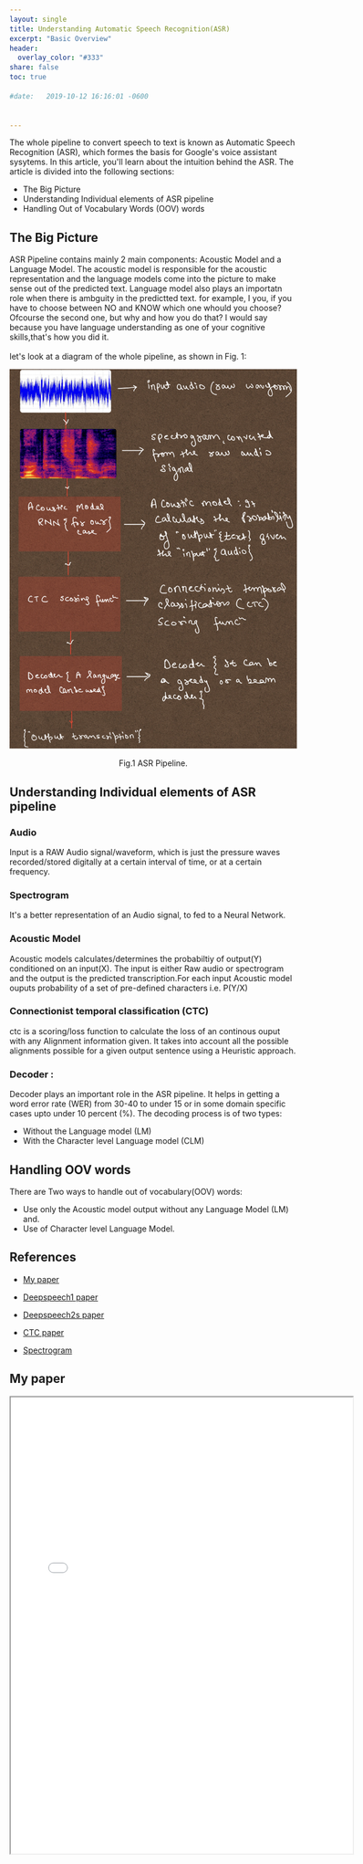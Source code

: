 ```yaml
---
layout: single
title: Understanding Automatic Speech Recognition(ASR) 
excerpt: "Basic Overview"
header:
  overlay_color: "#333"
share: false
toc: true

#date:   2019-10-12 16:16:01 -0600


---
```



 The whole pipeline to convert speech to text is known as Automatic Speech Recognition (ASR), which formes the basis for Google's voice assistant sysytems. In this article, you'll learn about the intuition behind the ASR. The article is divided into the following sections:

+ The Big Picture 
+ Understanding Individual elements of ASR pipeline
+ Handling Out of Vocabulary Words (OOV) words

## The Big Picture
ASR Pipeline contains mainly 2 main components: Acoustic Model and a Language Model. The acoustic model is responsible for the acoustic representation and the language models come into the picture to make sense out of the predicted text. Language model also plays an importatn role when there is ambguity in the predictted text. for example, I <blank> you, if you have to choose between NO and KNOW which one whould you choose?
Ofcourse the second one, but why and how you do that? I would say because you have language understanding as one of your cognitive skills,that's how you  did it.  <br /> 
<br />
let's look at a diagram of the whole pipeline, as shown in Fig. 1:
<p align='center'>
<img src="/assets/images/asr/asr_pipeline.png">
<figcaption align='center'>Fig.1 ASR Pipeline.</figcaption>
</p>


## Understanding Individual elements of ASR pipeline 
<!-- 
+ Find the probabilities of going from one web page to another (respresented using probability transition matrix)
+ Apply the page rank algorithm our the web page until it converges.
 -->
### Audio
Input is a RAW Audio signal/waveform, which is just the pressure waves recorded/stored digitally at a certain interval of time, or at a certain frequency. 
### Spectrogram 
It's a better representation of an Audio signal, to fed to a Neural Network.
### Acoustic Model 
Acoustic models calculates/determines the probabiltiy of output(Y) conditioned on an input(X). The input is either Raw audio or spectrogram and the output is the predicted transcription.For each input Acoustic model ouputs probability of a set of pre-defined characters i.e. P(Y/X) 
### Connectionist temporal classification (CTC) 
ctc is a scoring/loss function to calculate the loss of an continous ouput with any Alignment information given. It takes into account all the possible alignments possible for a given output sentence using a Heuristic approach.
### Decoder :
Decoder plays an important role in the ASR pipeline. It helps in getting a word error rate (WER) from 30-40 to under 15 or in some domain specific cases upto under 10 percent (%). The decoding process is of two types:
+ Without the Language model (LM)
+ With the Character level Language model (CLM)



## Handling OOV words
There are Two ways to handle out of vocabulary(OOV) words:
+ Use only the Acoustic model output without any Language Model (LM) and.
+ Use of Character level Language Model.



## References

+ [My paper](https://drive.google.com/open?id=1sMuYV5FV8qaoZ8Q4CLo5HlchO-3Q92WL)

+ [Deepspeech1 paper](https://arxiv.org/pdf/1412.5567.pdf)

+ [Deepspeech2s paper](https://arxiv.org/pdf/1512.02595.pdf)

+ [CTC paper](https://www.cs.toronto.edu/~graves/icml_2006.pdf)

+ [Spectrogram](https://en.wikipedia.org/wiki/Spectrogram)

## My paper
<iframe src="/assets/images/asr/ASR_BigMM.pdf" width="600" height="800">